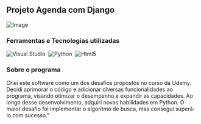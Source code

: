 ## Projeto Agenda com Django

![Image](https://github.com/user-attachments/assets/05977c40-1b99-4073-9423-ee7b1cc0d070)

### Ferramentas e Tecnologias utilizadas
![Visual Studio](https://img.shields.io/badge/-Visual%20Studio-0D1117?style=for-the-badge&logo=visualstudio&logoColor=C8A2C8&labelColor=0D1117)&nbsp;
![Python](https://img.shields.io/badge/-python-0D1117?style=for-the-badge&logo=python&logoColor=1572B6&labelColor=0D1117)&nbsp;
![Html5](https://img.shields.io/badge/-html-0D1117?style=for-the-badge&logo=html&logoColor=1572B6&labelColor=0D1117)&nbsp;


### Sobre o programa
<p>
  Criei este software como um dos desafios propostos no curso da Udemy. 
  Decidi aprimorar o código e adicionar diversas funcionalidades ao programa, 
  visando otimizar o desempenho e expandir as capacidades. 
  Ao longo desse desenvolvimento, adquiri novas habilidades em Python. 
  O maior desafio foi implementar o algoritmo de busca, mas consegui superá-lo com sucesso."
</p>
